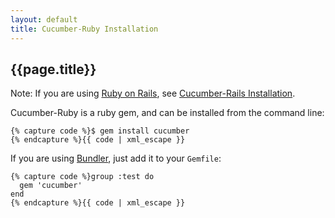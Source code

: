 ```yaml
---
layout: default
title: Cucumber-Ruby Installation
---
```

## {{page.title}}

Note: If you are using [Ruby on Rails](http://rubyonrails.org/), see [Cucumber-Rails Installation](/install-rails.html).

Cucumber-Ruby is a ruby gem, and can be installed from the command line:

<pre class="sh_sh"><code>{% capture code %}$ gem install cucumber
{% endcapture %}{{ code | xml_escape }}</code></pre>

If you are using [Bundler](http://gembundler.com/), just add it to your `Gemfile`:

<pre class="sh_ruby"><code>{% capture code %}group :test do
  gem 'cucumber'
end
{% endcapture %}{{ code | xml_escape }}</code></pre>
